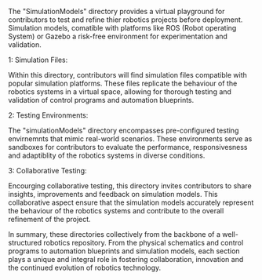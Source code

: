 The "SimulationModels" directory provides a virtual playground for contributors to test and refine thier robotics projects before deployment. Simulation models, comatible with platforms like ROS (Robot operating System) or Gazebo a risk-free environment for experimentation and validation.

1: Simulation Files:

Within this directory, contributors will find simulation files compatible with popular simulation platforms. These files replicate the behaviour of the robotics systems in a virtual space, allowing for thorough testing and validation of control programs and automation blueprints.

2: Testing Environments:

The "simulationModels" directory encompasses pre-configured testing envirnemnts that mimic real-world scenarios. These environments serve as sandboxes for contributors to evaluate the performance, responsivesness and adaptiblity of the robotics systems in diverse conditions.

3: Collaborative Testing:

Encourging collaborative testing, this directory invites contributors to share insights, improvements and feedback on simulation models. This collaborative aspect ensure that the simulation models accurately represent the behaviour of the robotics systems and contribute to the overall refinement of the project.

In summary, these directories collectively from the backbone of a well-structured robotics repository. From the physical schematics and control programs to automation blueprints and simulation models, each section plays a unique and integral role in fostering collaboration, innovation and the continued evolution of robotics technology.
